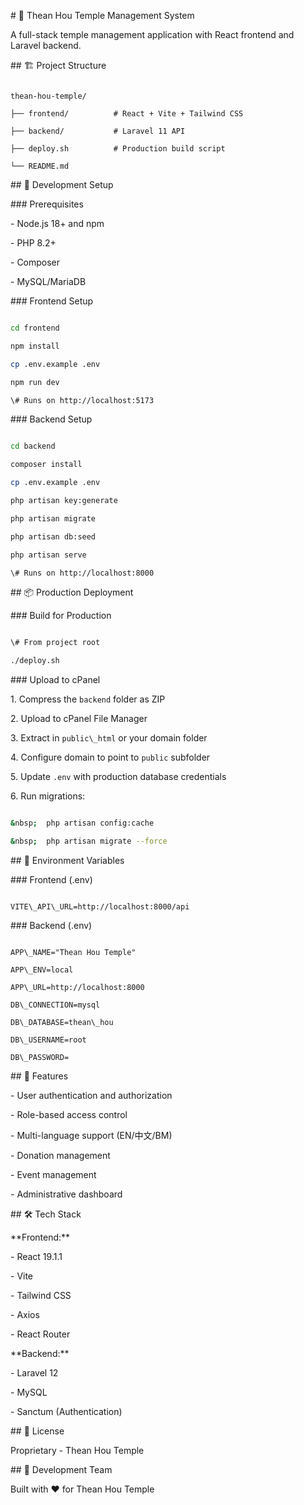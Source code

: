 \# 🏯 Thean Hou Temple Management System

A full-stack temple management application with React frontend and Laravel backend.

\## 🏗️ Project Structure

```

thean-hou-temple/

├── frontend/          # React + Vite + Tailwind CSS

├── backend/           # Laravel 11 API

├── deploy.sh          # Production build script

└── README.md

```

\## 🚀 Development Setup

\### Prerequisites

\- Node.js 18+ and npm

\- PHP 8.2+

\- Composer

\- MySQL/MariaDB

\### Frontend Setup

```bash

cd frontend

npm install

cp .env.example .env

npm run dev

\# Runs on http://localhost:5173

```

\### Backend Setup

```bash

cd backend

composer install

cp .env.example .env

php artisan key:generate

php artisan migrate

php artisan db:seed

php artisan serve

\# Runs on http://localhost:8000

```

\## 📦 Production Deployment

\### Build for Production

```bash

\# From project root

./deploy.sh

```

\### Upload to cPanel

1\. Compress the `backend` folder as ZIP

2\. Upload to cPanel File Manager

3\. Extract in `public\_html` or your domain folder

4\. Configure domain to point to `public` subfolder

5\. Update `.env` with production database credentials

6\. Run migrations:

```bash

&nbsp;  php artisan config:cache

&nbsp;  php artisan migrate --force

```

\## 🔧 Environment Variables

\### Frontend (.env)

```env

VITE\_API\_URL=http://localhost:8000/api

```

\### Backend (.env)

```env

APP\_NAME="Thean Hou Temple"

APP\_ENV=local

APP\_URL=http://localhost:8000

DB\_CONNECTION=mysql

DB\_DATABASE=thean\_hou

DB\_USERNAME=root

DB\_PASSWORD=

```

\## 🎯 Features

\- User authentication and authorization

\- Role-based access control

\- Multi-language support (EN/中文/BM)

\- Donation management

\- Event management

\- Administrative dashboard

\## 🛠️ Tech Stack

\*\*Frontend:\*\*

\- React 19.1.1

\- Vite

\- Tailwind CSS

\- Axios

\- React Router

\*\*Backend:\*\*

\- Laravel 12

\- MySQL

\- Sanctum (Authentication)

\## 📝 License

Proprietary - Thean Hou Temple

\## 👥 Development Team

Built with ❤️ for Thean Hou Temple
